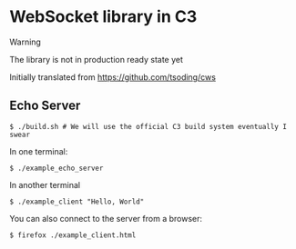 # WebSocket library in C3

> [!WARNING]
> The library is not in production ready state yet

Initially translated from https://github.com/tsoding/cws

## Echo Server

```console
$ ./build.sh # We will use the official C3 build system eventually I swear
```

In one terminal:
```console
$ ./example_echo_server
```

In another terminal
```console
$ ./example_client "Hello, World"
```

You can also connect to the server from a browser:
```console
$ firefox ./example_client.html
```

